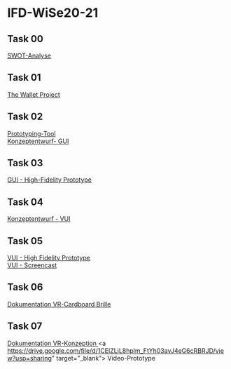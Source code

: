 # IFD-WiSe20-21

## Task 00
<a href="https://elenafaller.github.io/IFD-WiSe20-21/Task00/task0.html" target="_blank"> SWOT-Analyse </a>

## Task 01
<a href="https://elenafaller.github.io/IFD-WiSe20-21/Task01/01TheWalletProject.pdf" target="_blank"> The Wallet Project </a>

## Task 02
<a href="https://elenafaller.github.io/IFD-WiSe20-21/Task02/task02.html" target="_blank"> Prototyping-Tool </a>
<br>
<a href="https://elenafaller.github.io/IFD-WiSe20-21/Task02/Konzeptentwurf-2.2.pdf" target="_blank"> Konzeptentwurf- GUI </a>

## Task 03
<a href="https://xd.adobe.com/view/514be808-b216-47d1-b0e1-902bb7ad219f-0418/?fullscreen&hints=off" target="_blank"> GUI - High-Fidelity Prototype </a>

## Task 04
<a href="https://elenafaller.github.io/IFD-WiSe20-21/Task04/InterfaceDesign-VUI-04-V2.pdf" target="_blank"> Konzeptentwurf - VUI </a>

## Task 05
<a href="https://webuser.hs-furtwangen.de/~fallerel/InterfaceDesign/Aufgabe5/playground-artyom.html" target="_blank"> VUI - High Fidelity Prototype </a>
<br>
<a href="https://elenafaller.github.io/IFD-WiSe20-21/Task05/VUI-Screencast.mp4" target="_blank"> VUI - Screencast </a><br>

## Task 06
<a href="https://elenafaller.github.io/IFD-WiSe20-21/Task06/DokumentationTask06.html" target="_blank"> Dokumentation VR-Cardboard Brille</a>

## Task 07
<a href="https://elenafaller.github.io/IFD-WiSe20-21/Task06/DokumentationTask06.html" target="_blank"> Dokumentation VR-Konzeption </a>
<a https://drive.google.com/file/d/1CEIZLjL8hplm_FtYh03avJ4eG6cRBRJD/view?usp=sharing" target="_blank"> Video-Prototype </a>



